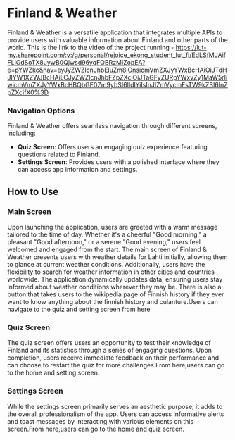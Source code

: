 # Finland & Weather

Finland & Weather is a versatile application that integrates multiple APIs to provide users with valuable information about Finland and other parts of the world.
This is the link to the video of the project running - https://lut-my.sharepoint.com/:v:/g/personal/rejoice_ekong_student_lut_fi/EdLSfMJAifFLiGdSoTX8uywB0Qjwsd96yqFQBRzMiZopEA?e=pYWZkc&nav=eyJyZWZlcnJhbEluZm8iOnsicmVmZXJyYWxBcHAiOiJTdHJlYW1XZWJBcHAiLCJyZWZlcnJhbFZpZXciOiJTaGFyZURpYWxvZy1MaW5rIiwicmVmZXJyYWxBcHBQbGF0Zm9ybSI6IldlYiIsInJlZmVycmFsTW9kZSI6InZpZXcifX0%3D

### Navigation Options

Finland & Weather offers seamless navigation through different screens, including:

- **Quiz Screen**: Offers users an engaging quiz experience featuring questions related to Finland.
- **Settings Screen**: Provides users with a polished interface where they can access app information and settings.

## How to Use
### Main Screen

Upon launching the application, users are greeted with a warm message tailored to the time of day. Whether it's a cheerful "Good morning," a pleasant "Good afternoon," or a serene "Good evening," users feel welcomed and engaged from the start.
The main screen of Finland & Weather presents users with weather details for Lahti initially, allowing them to glance at current weather conditions. Additionally, users have the flexibility to search for weather information in other cities and countries worldwide. The application dynamically updates data, ensuring users stay informed about weather conditions wherever they may be.
There is also a button that takes users to the wikipedia page of Finnish history if they ever want to know anything about the finnish history and culanture.Users can navigate to the quiz and setting screen from here

### Quiz Screen

The quiz screen offers users an opportunity to test their knowledge of Finland and its statistics through a series of engaging questions. Upon completion, users receive immediate feedback on their performance and can choose to restart the quiz for more challenges.From here,users can go to the home and setting screen.

### Settings Screen

While the settings screen primarily serves an aesthetic purpose, it adds to the overall professionalism of the app. Users can access informative alerts and toast messages by interacting with various elements on this screen.From here,users can go to the home and quiz screen.

